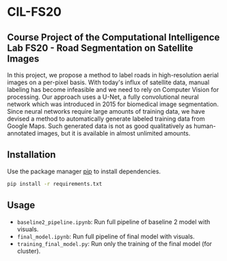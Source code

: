 # CIL-FS20
## Course Project of the Computational Intelligence Lab FS20 - Road Segmentation on Satellite Images

In this project, we propose a method to label roads in high-resolution aerial images on a per-pixel basis. With today's
influx of satellite data, manual labeling has become infeasible and we need to rely on Computer Vision for processing.
Our approach uses a U-Net, a fully convolutional neural network which was introduced in 2015 for biomedical image segmentation.
Since neural networks require large amounts of training data, we have devised a method to automatically generate labeled
training data from Google Maps. Such generated data is not as good qualitatively as human-annotated images, but it is
available in almost unlimited amounts.

## Installation

Use the package manager [pip](https://pip.pypa.io/en/stable/) to install dependencies.

```bash
pip install -r requirements.txt
```

## Usage
- `baseline2_pipeline.ipynb`: Run full pipeline of baseline 2 model with visuals.
- `final_model.ipynb`: Run full pipeline of final model with visuals.
- `training_final_model.py`: Run only the training of the final model (for cluster).

